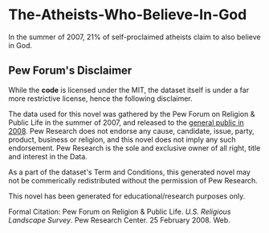 # The-Atheists-Who-Believe-In-God
In the summer of 2007, 21% of self-proclaimed atheists claim to also believe in God.

## Pew Forum's Disclaimer
While the **code** is licensed under the MIT, the dataset itself is under a far more restrictive license, hence the following disclaimer. 

The data used for this novel was gathered by the Pew Forum on Religion & Public Life in the summer of 2007, and released to the [general public in 2008](http://www.pewforum.org/datasets/u-s-religious-landscape-survey/). Pew Research does not endorse any cause, candidate, issue, party, product, business or religion, and this novel does not imply any such endorsement. Pew Research is the sole and exclusive owner of all right, title and interest in the Data.

As a part of the dataset's Term and Conditions, this generated novel may not be commerically redistributed without the permission of Pew Research.

This novel has been generated for educational/research purposes only.

Formal Citation:
Pew Forum on Religion & Public Life. *U.S. Religious Landscape Survey*. Pew Research Center. 25 February 2008. Web.